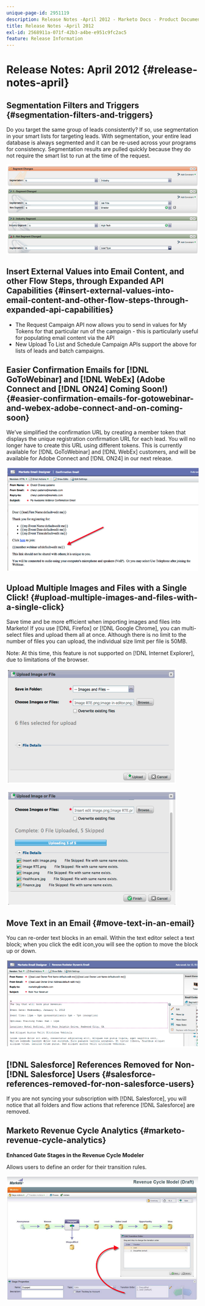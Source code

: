```yaml
---
unique-page-id: 2951119
description: Release Notes -April 2012 - Marketo Docs - Product Documentation
title: Release Notes -April 2012
exl-id: 2568911a-071f-42b3-a4be-e951c9fc2ac5
feature: Release Information
---
```

# Release Notes: April 2012 {#release-notes-april}

## Segmentation Filters and Triggers {#segmentation-filters-and-triggers}

Do you target the same group of leads consistently? If so, use segmentation in your smart lists for targeting leads. With segmentation, your entire lead database is always segmented and it can be re-used across your programs for consistency. Segmentation results are pulled quickly because they do not require the smart list to run at the time of the request.

![](assets/image2014-9-23-10-3a3-3a57.png)

## Insert External Values into Email Content, and other Flow Steps, through Expanded API Capabilities {#insert-external-values-into-email-content-and-other-flow-steps-through-expanded-api-capabilities}

* The Request Campaign API now allows you to send in values for My Tokens for that particular run of the campaign - this is particularly useful for populating email content via the API
* New Upload To List and Schedule Campaign APIs support the above for lists of leads and batch campaigns.

## Easier Confirmation Emails for [!DNL GoToWebinar] and [!DNL WebEx] (Adobe Connect and [!DNL ON24] Coming Soon!) {#easier-confirmation-emails-for-gotowebinar-and-webex-adobe-connect-and-on-coming-soon}

We’ve simplified the confirmation URL by creating a member token that displays the unique registration confirmation URL for each lead. You will no longer have to create this URL using different tokens. This is currently available for [!DNL GoToWebinar] and [!DNL WebEx] customers, and will be available for Adobe Connect and [!DNL ON24] in our next release.

![](assets/image2014-9-23-10-3a4-3a18.png)

## Upload Multiple Images and Files with a Single Click! {#upload-multiple-images-and-files-with-a-single-click}

Save time and be more efficient when importing images and files into Marketo! If you use [!DNL Firefox] or [!DNL Google Chrome], you can multi-select files and upload them all at once. Although there is no limit to the number of files you can upload, the individual size limit per file is 50MB.

Note: At this time, this feature is not supported on [!DNL Internet Explorer], due to limitations of the browser.

![](assets/image2014-9-23-10-3a4-3a32.png)

![](assets/image2014-9-23-10-3a4-3a46.png)

## Move Text in an Email {#move-text-in-an-email}

You can re-order text blocks in an email. Within the text editor select a text block; when you click the edit icon,you will see the option to move the block up or down.

![](assets/image2014-9-23-10-3a5-3a1.png)

## [!DNL Salesforce] References Removed for Non-[!DNL Salesforce] Users {#salesforce-references-removed-for-non-salesforce-users}

If you are not syncing your subscription with [!DNL Salesforce], you will notice that all folders and flow actions that reference [!DNL Salesforce] are removed.

## Marketo Revenue Cycle Analytics {#marketo-revenue-cycle-analytics}

**Enhanced Gate Stages in the Revenue Cycle Modeler**

Allows users to define an order for their transition rules.

![](assets/image2014-9-23-10-3a5-3a17.png)
